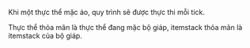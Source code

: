 Khi một thực thể mặc áo, quy trình sẽ được thực thi mỗi tick.

Thực thể thỏa mãn là thực thể đang mặc bộ giáp, itemstack thỏa mãn là itemstack của bộ giáp.